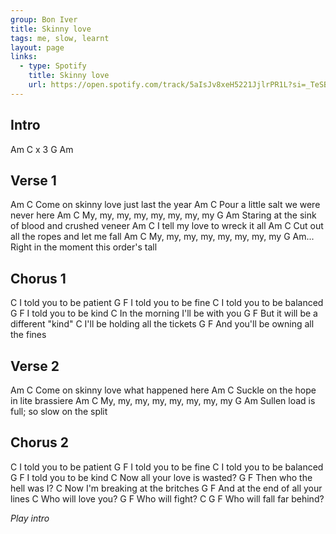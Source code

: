 ```yaml
---
group: Bon Iver
title: Skinny love
tags: me, slow, learnt
layout: page
links:
  - type: Spotify
    title: Skinny love
    url: https://open.spotify.com/track/5aIsJv8xeH5221JjlrPR1L?si=_TeSBSARQBu19KezPV69ag
---
```



## Intro

Am C x 3 G Am

## Verse 1

Am              C
Come on skinny love just last the year
Am             C
Pour a little salt we were never here
        Am          C
My, my, my, my, my, my, my, my
               G                          Am
Staring at the sink of blood and crushed veneer
Am        C
I tell my love to wreck it all
Am              C
Cut out all the ropes and let me fall
        Am          C
My, my, my, my, my, my, my, my
             G                    Am...
Right in the moment this order's tall

## Chorus 1

  C
I told you to be patient
  G             F
I told you to be fine
  C
I told you to be balanced
  G              F
I told you to be kind
       C
In the morning I'll be with you
            G               F
But it will be a different "kind"
        C
I'll be holding all the tickets
              G              F
And you'll be owning all the fines

## Verse 2

Am              C
Come on skinny love what happened here
Am            C
Suckle on the hope in lite brassiere
        Am          C
My, my, my, my, my, my, my, my
               G                     Am
Sullen load is full; so slow on the split

## Chorus 2

  C
I told you to be patient
  G             F
I told you to be fine
  C
I told you to be balanced
  G              F
I told you to be kind
    C
Now all your love is wasted?
     G                F
Then who the hell was I?
        C
Now I'm breaking at the britches
           G               F
And at the end of all your lines
C
Who will love you?
G         F
Who will fight?
C             G       F
Who will fall far behind?

*Play intro*
